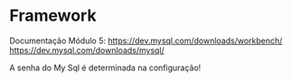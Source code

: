 # Framework

Documentação Módulo 5:
https://dev.mysql.com/downloads/workbench/
https://dev.mysql.com/downloads/mysql/

A senha do My Sql é determinada na configuração!